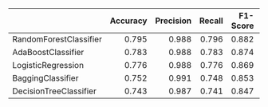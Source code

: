 |                        |   Accuracy |   Precision |   Recall |   F1-Score |   ROC AUC |
|:-----------------------|-----------:|------------:|---------:|-----------:|----------:|
| RandomForestClassifier |      0.795 |       0.988 |    0.796 |      0.882 |     0.784 |
| AdaBoostClassifier     |      0.783 |       0.988 |    0.783 |      0.874 |     0.787 |
| LogisticRegression     |      0.776 |       0.988 |    0.776 |      0.869 |     0.784 |
| BaggingClassifier      |      0.752 |       0.991 |    0.748 |      0.853 |     0.797 |
| DecisionTreeClassifier |      0.743 |       0.987 |    0.741 |      0.847 |     0.763 |